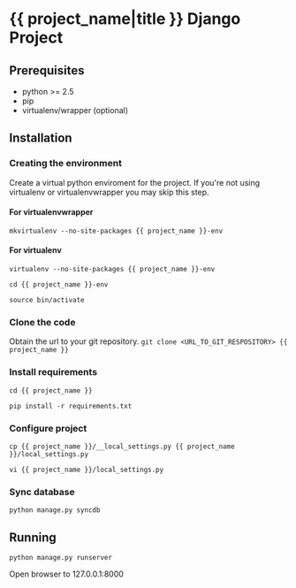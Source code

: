 # {{ project_name|title }} Django Project #
## Prerequisites ##

- python >= 2.5
- pip
- virtualenv/wrapper (optional)

## Installation ##
### Creating the environment ###
Create a virtual python enviroment for the project.
If you're not using virtualenv or virtualenvwrapper you may skip this step.

#### For virtualenvwrapper ####
```mkvirtualenv --no-site-packages {{ project_name }}-env```

#### For virtualenv ####
```virtualenv --no-site-packages {{ project_name }}-env```

```cd {{ project_name }}-env```

```source bin/activate```

### Clone the code ###
Obtain the url to your git repository.
```git clone <URL_TO_GIT_RESPOSITORY> {{ project_name }}```

### Install requirements ###
```cd {{ project_name }}```

```pip install -r requirements.txt```

### Configure project ###
```cp {{ project_name }}/__local_settings.py {{ project_name }}/local_settings.py```

```vi {{ project_name }}/local_settings.py```

### Sync database ###
```python manage.py syncdb```

## Running ##
```python manage.py runserver```

Open browser to 127.0.0.1:8000
